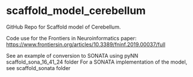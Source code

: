 # scaffold_model_cerebellum
 GitHub Repo for Scaffold model of Cerebellum.

 Code use for the Frontiers in Neuroinformatics paper:
 https://www.frontiersin.org/articles/10.3389/fninf.2019.00037/full
 
 
 See an example of conversion to SONATA using pyNN scaffold_sona_16_41_24 folder 
 For a SONATA implementation of the model, see scaffold_sonata folder
